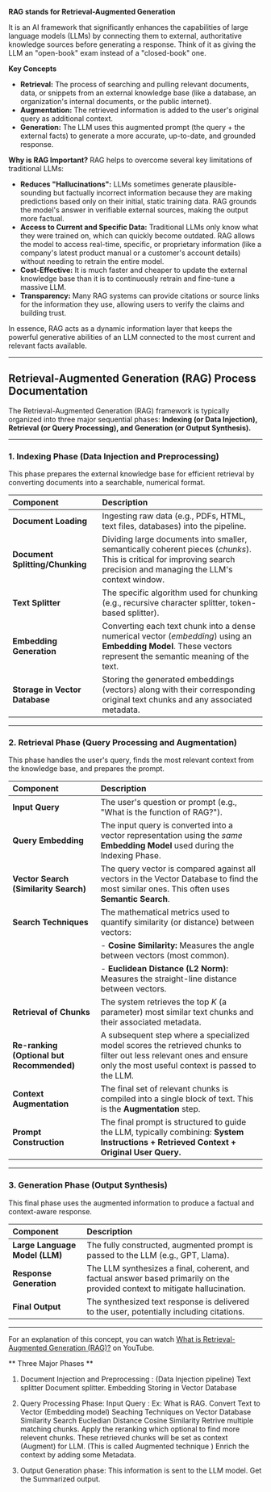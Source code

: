 
**RAG stands for Retrieval-Augmented Generation**

It is an AI framework that significantly enhances the capabilities of large language models (LLMs) by connecting them to external, authoritative knowledge sources before generating a response. Think of it as giving the LLM an "open-book" exam instead of a "closed-book" one.

**Key Concepts**
* **Retrieval:** The process of searching and pulling relevant documents, data, or snippets from an external knowledge base (like a database, an organization's internal documents, or the public internet).
* **Augmentation:** The retrieved information is added to the user's original query as additional context.
* **Generation:** The LLM uses this augmented prompt (the query + the external facts) to generate a more accurate, up-to-date, and grounded response.

**Why is RAG Important?**
RAG helps to overcome several key limitations of traditional LLMs:
* **Reduces "Hallucinations":** LLMs sometimes generate plausible-sounding but factually incorrect information because they are making predictions based only on their initial, static training data. RAG grounds the model's answer in verifiable external sources, making the output more factual.
* **Access to Current and Specific Data:** Traditional LLMs only know what they were trained on, which can quickly become outdated. RAG allows the model to access real-time, specific, or proprietary information (like a company's latest product manual or a customer's account details) without needing to retrain the entire model.
* **Cost-Effective:** It is much faster and cheaper to update the external knowledge base than it is to continuously retrain and fine-tune a massive LLM.
* **Transparency:** Many RAG systems can provide citations or source links for the information they use, allowing users to verify the claims and building trust.

In essence, RAG acts as a dynamic information layer that keeps the powerful generative abilities of an LLM connected to the most current and relevant facts available.

---

## Retrieval-Augmented Generation (RAG) Process Documentation

The Retrieval-Augmented Generation (RAG) framework is typically organized into three major sequential phases: **Indexing (or Data Injection), Retrieval (or Query Processing), and Generation (or Output Synthesis).**

---

### 1. Indexing Phase (Data Injection and Preprocessing)

This phase prepares the external knowledge base for efficient retrieval by converting documents into a searchable, numerical format.

| Component | Description |
| :--- | :--- |
| **Document Loading** | Ingesting raw data (e.g., PDFs, HTML, text files, databases) into the pipeline. |
| **Document Splitting/Chunking** | Dividing large documents into smaller, semantically coherent pieces (*chunks*). This is critical for improving search precision and managing the LLM's context window. |
| **Text Splitter** | The specific algorithm used for chunking (e.g., recursive character splitter, token-based splitter). |
| **Embedding Generation** | Converting each text chunk into a dense numerical vector (*embedding*) using an **Embedding Model**. These vectors represent the semantic meaning of the text. |
| **Storage in Vector Database** | Storing the generated embeddings (vectors) along with their corresponding original text chunks and any associated metadata. |

---

### 2. Retrieval Phase (Query Processing and Augmentation)

This phase handles the user's query, finds the most relevant context from the knowledge base, and prepares the prompt.

| Component | Description |
| :--- | :--- |
| **Input Query** | The user's question or prompt (e.g., "What is the function of RAG?"). |
| **Query Embedding** | The input query is converted into a vector representation using the *same* **Embedding Model** used during the Indexing Phase. |
| **Vector Search (Similarity Search)** | The query vector is compared against all vectors in the Vector Database to find the most similar ones. This often uses **Semantic Search**. |
| **Search Techniques** | The mathematical metrics used to quantify similarity (or distance) between vectors: |
| | - **Cosine Similarity:** Measures the angle between vectors (most common). |
| | - **Euclidean Distance (L2 Norm):** Measures the straight-line distance between vectors. |
| **Retrieval of Chunks** | The system retrieves the top *K* (a parameter) most similar text chunks and their associated metadata. |
| **Re-ranking (Optional but Recommended)** | A subsequent step where a specialized model scores the retrieved chunks to filter out less relevant ones and ensure only the most useful context is passed to the LLM. |
| **Context Augmentation** | The final set of relevant chunks is compiled into a single block of text. This is the **Augmentation** step. |
| **Prompt Construction** | The final prompt is structured to guide the LLM, typically combining: **System Instructions + Retrieved Context + Original User Query.** |

---

### 3. Generation Phase (Output Synthesis)

This final phase uses the augmented information to produce a factual and context-aware response.

| Component | Description |
| :--- | :--- |
| **Large Language Model (LLM)** | The fully constructed, augmented prompt is passed to the LLM (e.g., GPT, Llama). |
| **Response Generation** | The LLM synthesizes a final, coherent, and factual answer based primarily on the provided context to mitigate hallucination. |
| **Final Output** | The synthesized text response is delivered to the user, potentially including citations. |

---
For an explanation of this concept, you can watch [What is Retrieval-Augmented Generation (RAG)?](https://www.youtube.com/watch?v=T-D1OfcDW1M) on YouTube.




** Three Major Phases **

1. Document Injection and Preprocessing :  (Data Injection pipeline)
    Text splitter
    Document splitter.
    Embedding 
    Storing in Vector Database

 2. Query Processing Phase:
    Input Query : Ex: What is RAG.
    Convert Text to Vector (Embedding model)
    Seaching Techniques on Vector Database
        Similarity Search
        Eucledian Distance
        Cosine Similarity
    Retrive multiple matching chunks.
    Apply the reranking which optional to find more relevent chunks.
    These retrieved chunks will be set as context (Augment) for LLM.  (This is called Augmented technique )
    Enrich the context by adding some Metadata. 

3. Output Generation phase:
    This information is sent to the LLM model.
    Get the Summarized output. 
